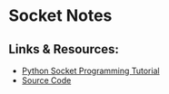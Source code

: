 # Socket Notes

## Links & Resources:

- [Python Socket Programming Tutorial](https://www.youtube.com/watch?v=3QiPPX-KeSc)
- [Source Code](https://www.techwithtim.net/tutorials/socket-programming/)
